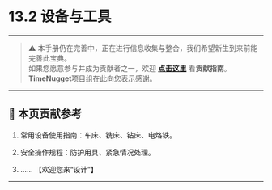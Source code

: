 # 13.2 设备与工具

---

> ⚠️ 本手册仍在完善中，正在进行信息收集与整合，我们希望新生到来前能完善此宝典。  
> 如果您愿意参与并成为贡献者之一，欢迎 **[点击这里](/CONTRIBUTING)** 看**贡献指南**。  
> **TimeNugget**项目组在此向您表示感谢。  

---

## 📌 本页贡献参考

1. 常用设备使用指南：车床、铣床、钻床、电烙铁。

2. 安全操作规程：防护用具、紧急情况处理。

3. ……  【欢迎您来“设计”】

---
